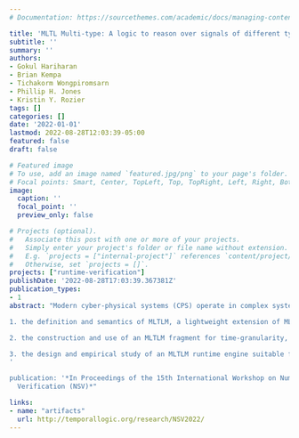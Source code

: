 ```yaml
---
# Documentation: https://sourcethemes.com/academic/docs/managing-content/

title: 'MLTL Multi-type: A logic to reason over signals of different types'
subtitle: ''
summary: ''
authors:
- Gokul Hariharan
- Brian Kempa
- Tichakorm Wongpiromsarn
- Phillip H. Jones
- Kristin Y. Rozier
tags: []
categories: []
date: '2022-01-01'
lastmod: 2022-08-28T12:03:39-05:00
featured: false
draft: false

# Featured image
# To use, add an image named `featured.jpg/png` to your page's folder.
# Focal points: Smart, Center, TopLeft, Top, TopRight, Left, Right, BottomLeft, Bottom, BottomRight.
image:
  caption: ''
  focal_point: ''
  preview_only: false

# Projects (optional).
#   Associate this post with one or more of your projects.
#   Simply enter your project's folder or file name without extension.
#   E.g. `projects = ["internal-project"]` references `content/project/deep-learning/index.md`.
#   Otherwise, set `projects = []`.
projects: ["runtime-verification"]
publishDate: '2022-08-28T17:03:39.367381Z'
publication_types:
- 1
abstract: "Modern cyber-physical systems (CPS) operate in complex systems of systems that must seamlessly work together to control safety- or mission-critical functions. Capturing specifications in a logic like LTL enables verification and validation of CPS requirements, yet an LTL formula specification can imply unrealistic assumptions, such as that all signals populating the variables in the formula are of type Boolean and agree on a standard time step. To achieve formal verification of CPS systems of systems, we need to write validate-able requirements that reason over (sub-)system signals of different types, such as signals with different timescales, or levels of abstraction, or signals with complex relationships to each other that populate variables in the same formula. Validation includes both transparency for human validation and tractability for automated validation, e.g., since CPS often run on resource-limited embedded systems. Specifications for correctness of numerical algorithms for CPS need to be able to describe global properties with precise representations of local components. Therefore, we introduce Mission-time Linear Temporal Logic Multi-type (MLTLM), a logic building on MLTL, to enable writing clear, formal requirements over finite input signals (e.g., sensor signals, local computations) of different types, cleanly coordinating the temporal logic and signal relationship considerations without significantly increasing the complexity of logical analysis, e.g., model checking, satisfiability, runtime verification (RV). We explore the common scenario of CPS systems of systems operating over different timescales, including a detailed analysis with a publicly-available implementation of MLTLM. We contribute:

1. the definition and semantics of MLTLM, a lightweight extension of MLTL allowing a single temporal formula over variables of multiple types;

2. the construction and use of an MLTLM fragment for time-granularity, with proof of the language's expressive power; and

3. the design and empirical study of an MLTLM runtime engine suitable for real-time execution on embedded hardware.
'

publication: '*In Proceedings of the 15th International Workshop on Numerical Software
  Verification (NSV)*"

links:
- name: "artifacts"
  url: http://temporallogic.org/research/NSV2022/
---
```

